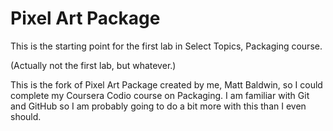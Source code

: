 # Pixel Art Package

This is the starting point for the first lab in Select Topics, 
Packaging course.

(Actually not the first lab, but whatever.)

This is the fork of Pixel Art Package created by me, Matt Baldwin,
so I could complete my Coursera Codio course on Packaging. I am 
familiar with Git and GitHub so I am probably going to do a bit more
with this than I even should.

